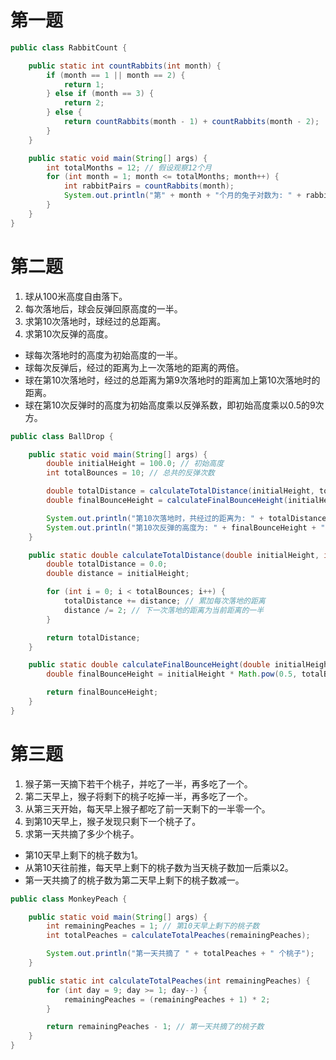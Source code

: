 # 第一题

```java
public class RabbitCount {

    public static int countRabbits(int month) {
        if (month == 1 || month == 2) {
            return 1;
        } else if (month == 3) {
            return 2;
        } else {
            return countRabbits(month - 1) + countRabbits(month - 2);
        }
    }

    public static void main(String[] args) {
        int totalMonths = 12; // 假设观察12个月
        for (int month = 1; month <= totalMonths; month++) {
            int rabbitPairs = countRabbits(month);
            System.out.println("第" + month + "个月的兔子对数为: " + rabbitPairs);
        }
    }
}
```
# 第二题
1. 球从100米高度自由落下。
2. 每次落地后，球会反弹回原高度的一半。
3. 求第10次落地时，球经过的总距离。
4. 求第10次反弹的高度。

- 球每次落地时的高度为初始高度的一半。
- 球每次反弹后，经过的距离为上一次落地的距离的两倍。
- 球在第10次落地时，经过的总距离为第9次落地时的距离加上第10次落地时的距离。
- 球在第10次反弹时的高度为初始高度乘以反弹系数，即初始高度乘以0.5的9次方。

```java
public class BallDrop {

    public static void main(String[] args) {
        double initialHeight = 100.0; // 初始高度
        int totalBounces = 10; // 总共的反弹次数

        double totalDistance = calculateTotalDistance(initialHeight, totalBounces);
        double finalBounceHeight = calculateFinalBounceHeight(initialHeight, totalBounces);

        System.out.println("第10次落地时，共经过的距离为: " + totalDistance + " 米");
        System.out.println("第10次反弹的高度为: " + finalBounceHeight + " 米");
    }

    public static double calculateTotalDistance(double initialHeight, int totalBounces) {
        double totalDistance = 0.0;
        double distance = initialHeight;

        for (int i = 0; i < totalBounces; i++) {
            totalDistance += distance; // 累加每次落地的距离
            distance /= 2; // 下一次落地的距离为当前距离的一半
        }

        return totalDistance;
    }

    public static double calculateFinalBounceHeight(double initialHeight, int totalBounces) {
        double finalBounceHeight = initialHeight * Math.pow(0.5, totalBounces); // 初始高度乘以反弹系数

        return finalBounceHeight;
    }
}
```
# 第三题
1. 猴子第一天摘下若干个桃子，并吃了一半，再多吃了一个。
2. 第二天早上，猴子将剩下的桃子吃掉一半，再多吃了一个。
3. 从第三天开始，每天早上猴子都吃了前一天剩下的一半零一个。
4. 到第10天早上，猴子发现只剩下一个桃子了。
5. 求第一天共摘了多少个桃子。

- 第10天早上剩下的桃子数为1。
- 从第10天往前推，每天早上剩下的桃子数为当天桃子数加一后乘以2。
- 第一天共摘了的桃子数为第二天早上剩下的桃子数减一。

```java
public class MonkeyPeach {

    public static void main(String[] args) {
        int remainingPeaches = 1; // 第10天早上剩下的桃子数
        int totalPeaches = calculateTotalPeaches(remainingPeaches);

        System.out.println("第一天共摘了 " + totalPeaches + " 个桃子");
    }

    public static int calculateTotalPeaches(int remainingPeaches) {
        for (int day = 9; day >= 1; day--) {
            remainingPeaches = (remainingPeaches + 1) * 2;
        }

        return remainingPeaches - 1; // 第一天共摘了的桃子数
    }
}
```



































